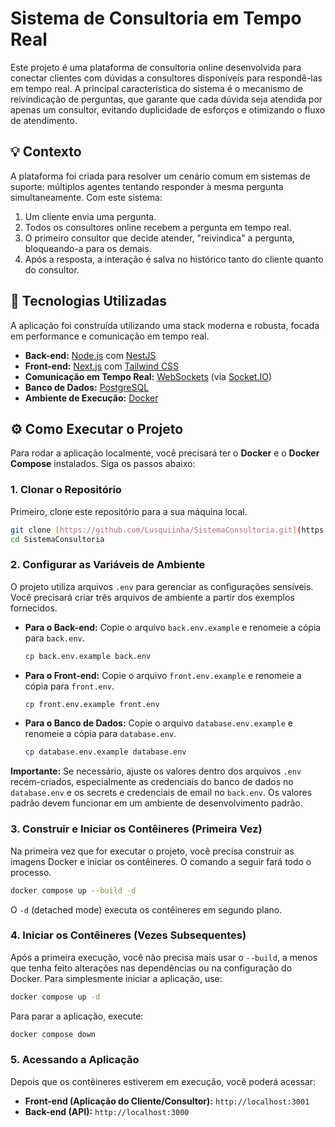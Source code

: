 # Sistema de Consultoria em Tempo Real

Este projeto é uma plataforma de consultoria online desenvolvida para conectar clientes com dúvidas a consultores disponíveis para respondê-las em tempo real. A principal característica do sistema é o mecanismo de reivindicação de perguntas, que garante que cada dúvida seja atendida por apenas um consultor, evitando duplicidade de esforços e otimizando o fluxo de atendimento.

## 💡 Contexto

A plataforma foi criada para resolver um cenário comum em sistemas de suporte: múltiplos agentes tentando responder à mesma pergunta simultaneamente. Com este sistema:

1.  Um cliente envia uma pergunta.
2.  Todos os consultores online recebem a pergunta em tempo real.
3.  O primeiro consultor que decide atender, "reivindica" a pergunta, bloqueando-a para os demais.
4.  Após a resposta, a interação é salva no histórico tanto do cliente quanto do consultor.

## 🚀 Tecnologias Utilizadas

A aplicação foi construída utilizando uma stack moderna e robusta, focada em performance e comunicação em tempo real.

-   **Back-end:** [Node.js](https://nodejs.org/) com [NestJS](https://nestjs.com/)
-   **Front-end:** [Next.js](https://nextjs.org/) com [Tailwind CSS](https://tailwindcss.com/)
-   **Comunicação em Tempo Real:** [WebSockets](https://developer.mozilla.org/pt-BR/docs/Web/API/WebSockets_API) (via [Socket.IO](https://socket.io/))
-   **Banco de Dados:** [PostgreSQL](https://www.postgresql.org/)
-   **Ambiente de Execução:** [Docker](https://www.docker.com/)

## ⚙️ Como Executar o Projeto

Para rodar a aplicação localmente, você precisará ter o **Docker** e o **Docker Compose** instalados. Siga os passos abaixo:

### 1. Clonar o Repositório

Primeiro, clone este repositório para a sua máquina local.

```bash
git clone [https://github.com/Lusquiinha/SistemaConsultoria.git](https://github.com/Lusquiinha/SistemaConsultoria.git)
cd SistemaConsultoria
```

### 2. Configurar as Variáveis de Ambiente

O projeto utiliza arquivos `.env` para gerenciar as configurações sensíveis. Você precisará criar três arquivos de ambiente a partir dos exemplos fornecidos.

-   **Para o Back-end:**
    Copie o arquivo `back.env.example` e renomeie a cópia para `back.env`.
    ```bash
    cp back.env.example back.env
    ```

-   **Para o Front-end:**
    Copie o arquivo `front.env.example` e renomeie a cópia para `front.env`.
    ```bash
    cp front.env.example front.env
    ```

-   **Para o Banco de Dados:**
    Copie o arquivo `database.env.example` e renomeie a cópia para `database.env`.
    ```bash
    cp database.env.example database.env
    ```

**Importante:** Se necessário, ajuste os valores dentro dos arquivos `.env` recém-criados, especialmente as credenciais do banco de dados no `database.env` e os secrets e credenciais de email no `back.env`. Os valores padrão devem funcionar em um ambiente de desenvolvimento padrão.

### 3. Construir e Iniciar os Contêineres (Primeira Vez)

Na primeira vez que for executar o projeto, você precisa construir as imagens Docker e iniciar os contêineres. O comando a seguir fará todo o processo.

```bash
docker compose up --build -d
```

O `-d` (detached mode) executa os contêineres em segundo plano.

### 4. Iniciar os Contêineres (Vezes Subsequentes)

Após a primeira execução, você não precisa mais usar o `--build`, a menos que tenha feito alterações nas dependências ou na configuração do Docker. Para simplesmente iniciar a aplicação, use:

```bash
docker compose up -d
```

Para parar a aplicação, execute:

```bash
docker compose down
```

### 5. Acessando a Aplicação

Depois que os contêineres estiverem em execução, você poderá acessar:

-   **Front-end (Aplicação do Cliente/Consultor):** `http://localhost:3001`
-   **Back-end (API):** `http://localhost:3000`

